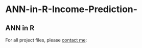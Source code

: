 # ANN-in-R-Income-Prediction-
## ANN in R

For all project files, please [contact me](betaways01@gmail.com):
